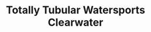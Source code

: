 ---
title: "Totally Tubular Watersports Clearwater"
url: /clearwater-beach/totally-tubular-watersports-clearwater/
shop: sports
---